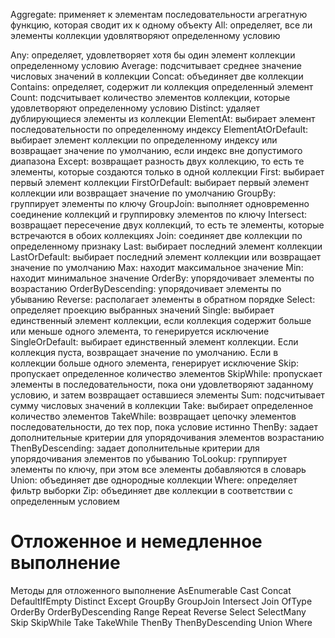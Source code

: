   Aggregate: применяет к элементам последовательности агрегатную функцию, которая сводит их к одному объекту
  All: определяет, все ли элементы коллекции удовлятворяют определенному условию

Any: определяет, удовлетворяет хотя бы один элемент коллекции определенному условию
Average: подсчитывает cреднее значение числовых значений в коллекции
Concat: объединяет две коллекции
Contains: определяет, содержит ли коллекция определенный элемент
Count: подсчитывает количество элементов коллекции, которые удовлетворяют определенному условию
Distinct: удаляет дублирующиеся элементы из коллекции
ElementAt: выбирает элемент последовательности по определенному индексу
ElementAtOrDefault: выбирает элемент коллекции по определенному индексу или возвращает значение по умолчанию, если индекс вне допустимого диапазона
Except: возвращает разность двух коллекцию, то есть те элементы, которые создаются только в одной коллекции
First: выбирает первый элемент коллекции
FirstOrDefault: выбирает первый элемент коллекции или возвращает значение по умолчанию
GroupBy: группирует элементы по ключу
GroupJoin: выполняет одновременно соединение коллекций и группировку элементов по ключу
Intersect: возвращает пересечение двух коллекций, то есть те элементы, которые встречаются в обоих коллекциях
Join: соединяет две коллекции по определенному признаку
Last: выбирает последний элемент коллекции
LastOrDefault: выбирает последний элемент коллекции или возвращает значение по умолчанию
Max: находит максимальное значение
Min: находит минимальное значение
OrderBy: упорядочивает элементы по возрастанию
OrderByDescending: упорядочивает элементы по убыванию
Reverse: располагает элементы в обратном порядке
Select: определяет проекцию выбранных значений
Single: выбирает единственный элемент коллекции, если коллекция содержит больше или меньше одного элемента, то генерируется исключение
SingleOrDefault: выбирает единственный элемент коллекции. Если коллекция пуста, возвращает значение по умолчанию. Если в коллекции больше одного элемента, генерирует исключение
Skip: пропускает определенное количество элементов
SkipWhile: пропускает элементы в последовательности, пока они удовлетворяют заданному условию, и затем возвращает оставшиеся элементы
Sum: подсчитывает сумму числовых значений в коллекции
Take: выбирает определенное количество элементов
TakeWhile: возвращает цепочку элементов последовательности, до тех пор, пока условие истинно
ThenBy: задает дополнительные критерии для упорядочивания элементов возрастанию
ThenByDescending: задает дополнительные критерии для упорядочивания элементов по убыванию
ToLookup: группирует элементы по ключу, при этом все элементы добавляются в словарь
Union: объединяет две однородные коллекции
Where: определяет фильтр выборки
Zip: объединяет две коллекции в соответствии с определенным условием

# Отложенное и немедленное выполнение

Методы для отложенного выполнение
  AsEnumerable
  Cast
  Concat
  DefaultIfEmpty
  Distinct
  Except
  GroupBy
  GroupJoin
  Intersect
  Join
  OfType
  OrderBy
  OrderByDescending
  Range
  Repeat
  Reverse
  Select
  SelectMany
  Skip
  SkipWhile
  Take
  TakeWhile
  ThenBy
  ThenByDescending
  Union
  Where
